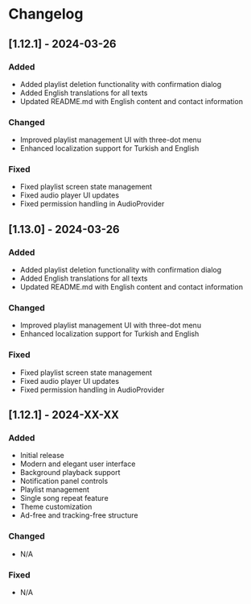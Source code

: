 # Changelog

## [1.12.1] - 2024-03-26

### Added
- Added playlist deletion functionality with confirmation dialog
- Added English translations for all texts
- Updated README.md with English content and contact information

### Changed
- Improved playlist management UI with three-dot menu
- Enhanced localization support for Turkish and English

### Fixed
- Fixed playlist screen state management
- Fixed audio player UI updates
- Fixed permission handling in AudioProvider

## [1.13.0] - 2024-03-26

### Added
- Added playlist deletion functionality with confirmation dialog
- Added English translations for all texts
- Updated README.md with English content and contact information

### Changed
- Improved playlist management UI with three-dot menu
- Enhanced localization support for Turkish and English

### Fixed
- Fixed playlist screen state management
- Fixed audio player UI updates
- Fixed permission handling in AudioProvider

## [1.12.1] - 2024-XX-XX

### Added
- Initial release
- Modern and elegant user interface
- Background playback support
- Notification panel controls
- Playlist management
- Single song repeat feature
- Theme customization
- Ad-free and tracking-free structure

### Changed
- N/A

### Fixed
- N/A 
